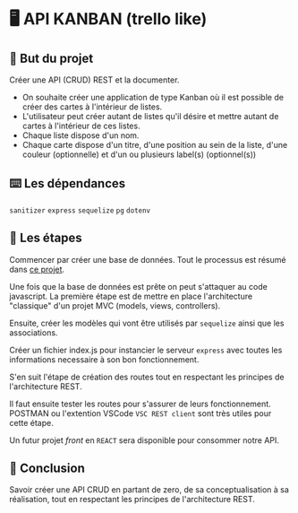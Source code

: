 # 🖥 API KANBAN (trello like)

## 🎯 But du projet
Créer une API (CRUD) REST et la documenter.
- On souhaite créer une application de type Kanban où il est possible de créer des cartes à l'intérieur de listes.
- L'utilisateur peut créer autant de listes qu'il désire et mettre autant de cartes à l'intérieur de ces listes.
- Chaque liste dispose d'un nom.
- Chaque carte dispose d'un titre, d'une position au sein de la liste, d'une couleur (optionnelle) et d'un ou plusieurs label(s) (optionnel(s))

## ⌨️ Les dépendances
`sanitizer` `express` `sequelize` `pg` `dotenv`

## 📑 Les étapes
Commencer par créer une base de données. Tout le processus est résumé dans [ce projet](https://github.com/kevin-smrt/DB-CONCEPT/blob/master/GDP.md).

Une fois que la base de données est prête on peut s'attaquer au code javascript.
La première étape est de mettre en place l'architecture "classique" d'un projet MVC (models, views, controllers).

Ensuite, créer les modèles qui vont être utilisés par `sequelize` ainsi que les associations.

Créer un fichier index.js pour instancier le serveur `express` avec toutes les informations necessaire à son bon fonctionnement.

S'en suit l'étape de création des routes tout en respectant les principes de l'architecture REST.

Il faut ensuite tester les routes pour s'assurer de leurs fonctionnement. POSTMAN ou l'extention VSCode `VSC REST client` sont très utiles pour cette étape.

Un futur projet *front* en `REACT` sera disponible pour consommer notre API.

## 📍 Conclusion
Savoir créer une API CRUD en partant de zero, de sa conceptualisation à sa réalisation, tout en respectant les principes de l'architecture REST.
